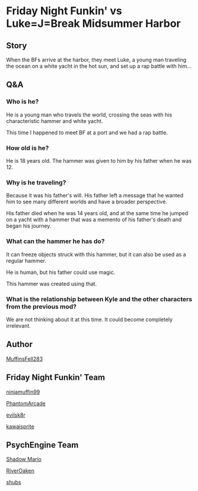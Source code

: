 # Friday Night Funkin' vs Luke=J=Break Midsummer Harbor

## Story
 When the BFs arrive at the harbor, they meet Luke, a young man traveling the ocean on a white yacht in the hot sun, and set up a rap battle with him...

## Q&A
 ### Who is he?
  He is a young man who travels the world, crossing the seas with his characteristic hammer and white yacht.

  This time I happened to meet BF at a port and we had a rap battle.

 ### How old is he?
  He is 18 years old. The hammer was given to him by his father when he was 12.

 ### Why is he traveling?
  Because it was his father's will. His father left a message that he wanted him to see many different worlds and have a broader perspective.

  His father died when he was 14 years old, and at the same time he jumped on a yacht with a hammer that was a memento of his father's death and began his journey.

 ### What can the hammer he has do?
  It can freeze objects struck with this hammer, but it can also be used as a regular hammer.

  He is human, but his father could use magic.

  This hammer was created using that.
 
 ### What is the relationship between Kyle and the other characters from the previous mod?
  We are not thinking about it at this time. It could become completely irrelevant.

## Author
 [MuffinsFell283](https://gamebanana.com/members/2029787)

## Friday Night Funkin' Team
 [ninjamuffin99](https://twitter.com/ninja_muffin99)
 
 [PhantomArcade](https://twitter.com/PhantomArcade3K)
 
 [evilsk8r](https://twitter.com/evilsk8r)
 
 [kawaisprite](https://twitter.com/kawaisprite)

## PsychEngine Team
 [Shadow Mario](https://twitter.com/Shadow_Mario_)

 [RiverOaken](https://twitter.com/RiverOaken)

 [shubs](https://twitter.com/yoshubs)